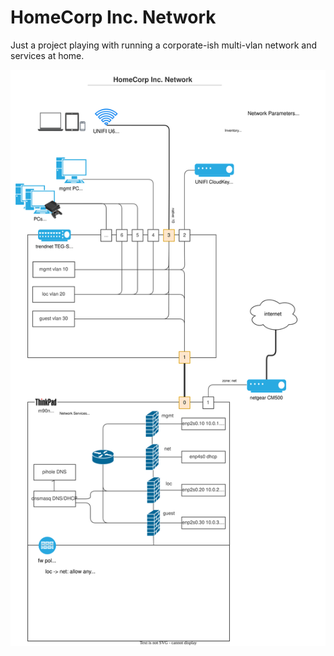 # HomeCorp Inc. Network

Just a project playing with running a corporate-ish multi-vlan network and services at home.

![diagram](docs/HomeCorpIncNetwork.drawio.svg)
